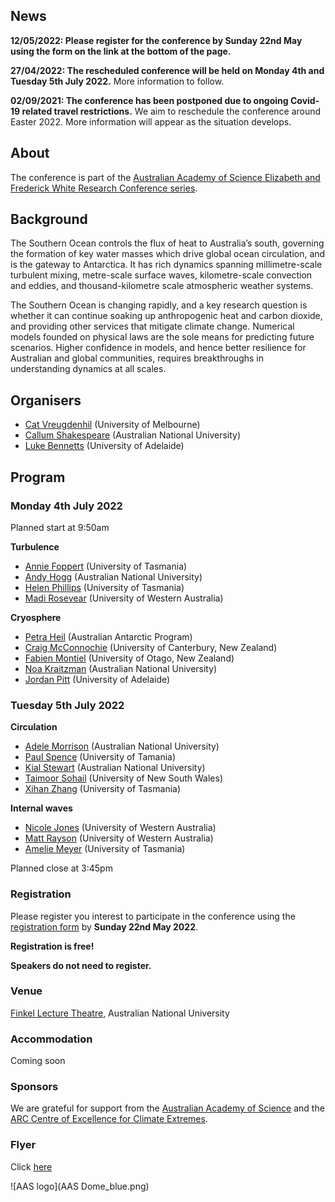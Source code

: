 ## News

**12/05/2022: Please register for the conference by Sunday 22nd May using the form on the link at the bottom of the page.**

**27/04/2022: The rescheduled conference will be held on Monday 4th and Tuesday 5th July 2022.** More information to follow.

**02/09/2021: The conference has been postponed due to ongoing Covid-19 related travel restrictions.** We aim to reschedule the conference around Easter 2022. More information will appear as the situation develops.

## About 

The conference is part of the [Australian Academy of Science Elizabeth and Frederick White Research Conference series](https://www.science.org.au/elizabeth-and-frederick-white-research-conferences).

## Background

The Southern Ocean controls the flux of heat to Australia’s south, governing the formation of key water masses which drive global ocean circulation, and is the gateway to Antarctica. It has rich dynamics spanning millimetre-scale turbulent mixing, metre-scale surface waves, kilometre-scale convection and eddies, and thousand-kilometre scale atmospheric weather systems.

The Southern Ocean is changing rapidly, and a key research question is whether it can continue soaking up anthropogenic heat and carbon dioxide, and providing other services that mitigate climate change. Numerical models founded on physical laws are the sole means for predicting future scenarios. Higher confidence in models, and hence better resilience for Australian and global communities, requires breakthroughs in understanding dynamics at all scales.

## Organisers

- [Cat Vreugdenhil](https://findanexpert.unimelb.edu.au/profile/865785-cat-vreugdenhil) (University of Melbourne)
- [Callum Shakespeare](https://earthsciences.anu.edu.au/people/academics/dr-callum-shakespeare) (Australian National University)
- [Luke Bennetts](https://luke-bennetts.com) (University of Adelaide)

## Program 

### Monday 4th July 2022

Planned start at 9:50am

**Turbulence**

- [Annie Foppert](https://rmdb.research.utas.edu.au/public/rmdb/q/indiv_detail_warp_trans/55816) (University of Tasmania)
- [Andy Hogg](https://earthsciences.anu.edu.au/people/academics/prof-andy-hogg) (Australian  National University)
- [Helen Phillips](https://www.utas.edu.au/profiles/staff/imas/helen-phillips) (University of Tasmania)
- [Madi Rosevear](https://research-repository.uwa.edu.au/en/persons/madi-gamble-rosevear) (University of Western Australia) 

**Cryosphere**

- [Petra Heil](https://www.antarctica.gov.au/science/meet-our-scientists/dr-petra-heil-sea-ice-scientist/) (Australian Antarctic Program)
- [Craig McConnochie](https://www.canterbury.ac.nz/engineering/contact-us/people/craig-mcconnochie.html) (University of Canterbury, New Zealand)
- [Fabien Montiel](https://www.maths.otago.ac.nz/?people=fabien_montiel) (University of Otago, New Zealand)
- [Noa Kraitzman](https://maths.anu.edu.au/people/academics/noa-kraitzman) (Australian National University)
- [Jordan Pitt](https://researchers.adelaide.edu.au/profile/jordan.pitt) (University of Adelaide)

### Tuesday 5th July 2022

**Circulation**

- [Adele Morrison](https://earthsciences.anu.edu.au/people/academics/dr-adele-morrison) (Australian National University)
- [Paul Spence](https://paulspence.github.io) (University of Tamania)
- [Kial Stewart](https://earthsciences.anu.edu.au/people/academics/dr-kial-stewart) (Australian National University)
- [Taimoor Sohail](https://sites.google.com/view/taimoorsohail/home) (University of New South Wales)
- [Xihan Zhang](http://ecite.utas.edu.au/rmdb/ecite/q/ecite_view_author/55966) (University of Tasmania)

**Internal waves**

- [Nicole Jones](https://research-repository.uwa.edu.au/en/persons/nicole-jones) (University of Western Australia)
- [Matt Rayson](https://research-repository.uwa.edu.au/en/persons/matt-rayson) (University of Western Australia)
- [Amelie Meyer](https://www.utas.edu.au/profiles/staff/imas/amelie-meyer) (University of Tasmania)

Planned close at 3:45pm


### Registration

Please register you interest to participate in the conference using the [registration form](https://docs.google.com/forms/d/e/1FAIpQLSfiYJOEtRwdrLFUx_BhqmJw8DjR2oOC8JRmjc1NtoTVmLcjzA/viewform?usp=sf_link)
by **Sunday 22nd May 2022**.

**Registration is free!**

**Speakers do not need to register.**

### Venue

[Finkel Lecture Theatre](https://studentvip.com.au/anu/main/maps/146896), Australian National University

### Accommodation

Coming soon

### Sponsors

We are grateful for support from the [Australian Academy of Science](https://www.science.org.au) and the [ARC Centre of Excellence for Climate Extremes](https://climateextremes.org.au).

### Flyer

Click [here](https://github.com/lgbennetts/AAS-MSDS0-2021/blob/main/AASSODynamics_Poster.png)

![AAS logo](AAS Dome_blue.png)
